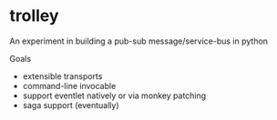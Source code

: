 trolley
=======

An experiment in building a  pub-sub message/service-bus in python

Goals
* extensible transports
* command-line invocable
* support eventlet natively or via monkey patching
* saga support (eventually)

